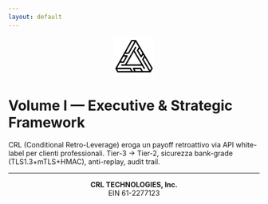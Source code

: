 ```yaml
---
layout: default
---
```

<p align="center">
  <a href="https://crl-technologies.com/"><img src="/assets/img/logo.png" alt="CRL Technologies" width="80"></a>
</p>

# Volume I — Executive & Strategic Framework
CRL (Conditional Retro-Leverage) eroga un payoff retroattivo via API white-label per clienti professionali.
Tier-3 → Tier-2, sicurezza bank-grade (TLS1.3+mTLS+HMAC), anti-replay, audit trail.
<hr>
<p align="center"><strong>CRL TECHNOLOGIES, Inc.</strong><br>EIN 61-2277123</p>
